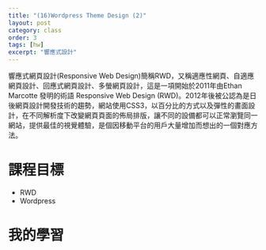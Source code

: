 ```yaml
---
title: "(16)Wordpress Theme Design (2)"
layout: post
category: class
order: 3
tags: [hw]
excerpt: "響應式設計"
---
```

響應式網頁設計(Responsive Web Design)簡稱RWD，又稱適應性網頁、自適應網頁設計、回應式網頁設計、多螢網頁設計，這是一項開始於2011年由Ethan Marcotte 發明的術語 Responsive Web Design (RWD)。2012年後被公認為是日後網頁設計開發技術的趨勢，網站使用CSS3，以百分比的方式以及彈性的畫面設計，在不同解析度下改變網頁頁面的佈局排版，讓不同的設備都可以正常瀏覽同一網站，提供最佳的視覺體驗，是個因移動平台的用戶大量增加而想出的一個對應方法。 

# 課程目標
- RWD
- Wordpress

# 我的學習

## 


[1]: https://github.com/        "GitHub"
[2]: https://pages.github.com/  "GitHub Pages"
[3]: https://jekyllrb.com/      "Jekyll"
[4]: http://markdown.tw         "Markdown文件"
[5]: http://dillinger.io/       "Dillinger"








